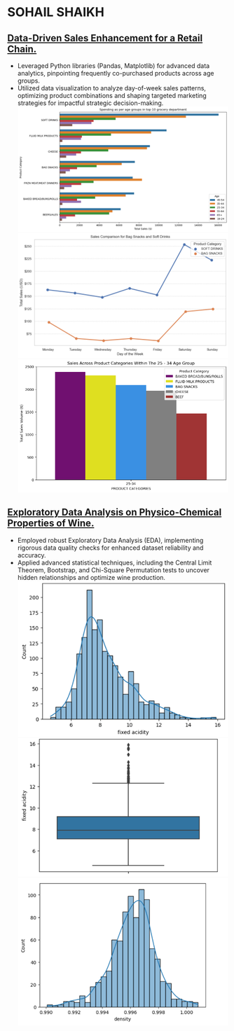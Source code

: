 # SOHAIL SHAIKH



## [Data-Driven Sales Enhancement for a Retail Chain.]()
-	Leveraged Python libraries (Pandas, Matplotlib) for advanced data analytics, pinpointing frequently co-purchased products across age groups.
-	Utilized data visualization to analyze day-of-week sales patterns, optimizing product combinations and shaping targeted marketing strategies for impactful strategic decision-making.
![](/images/regork1.png)
![](/images/regork2.png)
![](/images/regork3.png)

## [Exploratory Data Analysis on Physico-Chemical Properties of Wine.]() 
-	Employed robust Exploratory Data Analysis (EDA), implementing rigorous data quality checks for enhanced dataset reliability and accuracy.
-	Applied advanced statistical techniques, including the Central Limit Theorem, Bootstrap, and Chi-Square Permutation tests to uncover hidden relationships and optimize wine production.
![](/images/stat_method_1.png)
![](/images/stat_method_2.png)
![](/images/stat_method_3.png)

